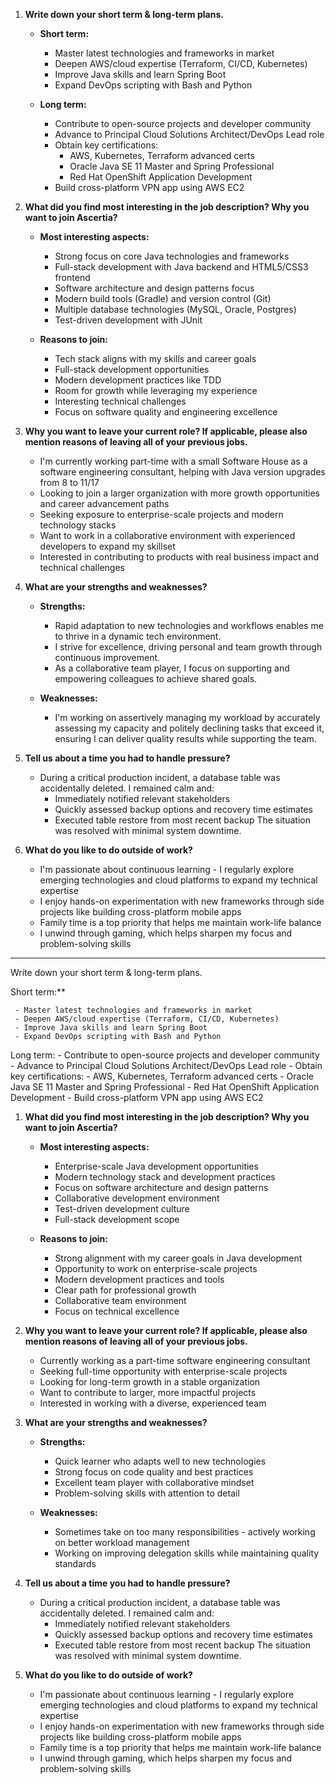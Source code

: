 1. **Write down your short term & long-term plans.**

   - **Short term:**

     - Master latest technologies and frameworks in market
     - Deepen AWS/cloud expertise (Terraform, CI/CD, Kubernetes)
     - Improve Java skills and learn Spring Boot
     - Expand DevOps scripting with Bash and Python

   - **Long term:**
     - Contribute to open-source projects and developer community
     - Advance to Principal Cloud Solutions Architect/DevOps Lead role
     - Obtain key certifications:
       - AWS, Kubernetes, Terraform advanced certs
       - Oracle Java SE 11 Master and Spring Professional
       - Red Hat OpenShift Application Development
     - Build cross-platform VPN app using AWS EC2

2. **What did you find most interesting in the job description? Why you want to join Ascertia?**

   - **Most interesting aspects:**

     - Strong focus on core Java technologies and frameworks
     - Full-stack development with Java backend and HTML5/CSS3 frontend
     - Software architecture and design patterns focus
     - Modern build tools (Gradle) and version control (Git)
     - Multiple database technologies (MySQL, Oracle, Postgres)
     - Test-driven development with JUnit

   - **Reasons to join:**
     - Tech stack aligns with my skills and career goals
     - Full-stack development opportunities
     - Modern development practices like TDD
     - Room for growth while leveraging my experience
     - Interesting technical challenges
     - Focus on software quality and engineering excellence

3. **Why you want to leave your current role? If applicable, please also mention reasons of leaving all of your previous jobs.**

   - I'm currently working part-time with a small Software House as a software engineering consultant, helping with Java version upgrades from 8 to 11/17
   - Looking to join a larger organization with more growth opportunities and career advancement paths
   - Seeking exposure to enterprise-scale projects and modern technology stacks
   - Want to work in a collaborative environment with experienced developers to expand my skillset
   - Interested in contributing to products with real business impact and technical challenges

4. **What are your strengths and weaknesses?**

   - **Strengths:**

     - Rapid adaptation to new technologies and workflows enables me to thrive in a dynamic tech environment.
     - I strive for excellence, driving personal and team growth through continuous improvement.
     - As a collaborative team player, I focus on supporting and empowering colleagues to achieve shared goals.

   - **Weaknesses:**
     - I'm working on assertively managing my workload by accurately assessing my capacity and politely declining tasks that exceed it, ensuring I can deliver quality results while supporting the team.

5. **Tell us about a time you had to handle pressure?**

   - During a critical production incident, a database table was accidentally deleted. I remained calm and:
     - Immediately notified relevant stakeholders
     - Quickly assessed backup options and recovery time estimates
     - Executed table restore from most recent backup
       The situation was resolved with minimal system downtime.

6. **What do you like to do outside of work?**

   - I'm passionate about continuous learning - I regularly explore emerging technologies and cloud platforms to expand my technical expertise
   - I enjoy hands-on experimentation with new frameworks through side projects like building cross-platform mobile apps
   - Family time is a top priority that helps me maintain work-life balance
   - I unwind through gaming, which helps sharpen my focus and problem-solving skills

---

Write down your short term & long-term plans.

Short term:**

     - Master latest technologies and frameworks in market
     - Deepen AWS/cloud expertise (Terraform, CI/CD, Kubernetes)
     - Improve Java skills and learn Spring Boot
     - Expand DevOps scripting with Bash and Python

Long term:
     - Contribute to open-source projects and developer community
     - Advance to Principal Cloud Solutions Architect/DevOps Lead role
     - Obtain key certifications:
       - AWS, Kubernetes, Terraform advanced certs
       - Oracle Java SE 11 Master and Spring Professional
       - Red Hat OpenShift Application Development
     - Build cross-platform VPN app using AWS EC2

1. **What did you find most interesting in the job description? Why you want to join Ascertia?**

   - **Most interesting aspects:**

     - Enterprise-scale Java development opportunities
     - Modern technology stack and development practices
     - Focus on software architecture and design patterns
     - Collaborative development environment
     - Test-driven development culture
     - Full-stack development scope

   - **Reasons to join:**
     - Strong alignment with my career goals in Java development
     - Opportunity to work on enterprise-scale projects
     - Modern development practices and tools
     - Clear path for professional growth
     - Collaborative team environment
     - Focus on technical excellence

2. **Why you want to leave your current role? If applicable, please also mention reasons of leaving all of your previous jobs.**

   - Currently working as a part-time software engineering consultant
   - Seeking full-time opportunity with enterprise-scale projects
   - Looking for long-term growth in a stable organization
   - Want to contribute to larger, more impactful projects
   - Interested in working with a diverse, experienced team

3. **What are your strengths and weaknesses?**

   - **Strengths:**

     - Quick learner who adapts well to new technologies
     - Strong focus on code quality and best practices
     - Excellent team player with collaborative mindset
     - Problem-solving skills with attention to detail

   - **Weaknesses:**
     - Sometimes take on too many responsibilities - actively working on better workload management
     - Working on improving delegation skills while maintaining quality standards

4. **Tell us about a time you had to handle pressure?**

   - During a critical production incident, a database table was accidentally deleted. I remained calm and:
     - Immediately notified relevant stakeholders
     - Quickly assessed backup options and recovery time estimates
     - Executed table restore from most recent backup
       The situation was resolved with minimal system downtime.

5. **What do you like to do outside of work?**

   - I'm passionate about continuous learning - I regularly explore emerging technologies and cloud platforms to expand my technical expertise
   - I enjoy hands-on experimentation with new frameworks through side projects like building cross-platform mobile apps
   - Family time is a top priority that helps me maintain work-life balance
   - I unwind through gaming, which helps sharpen my focus and problem-solving skills
